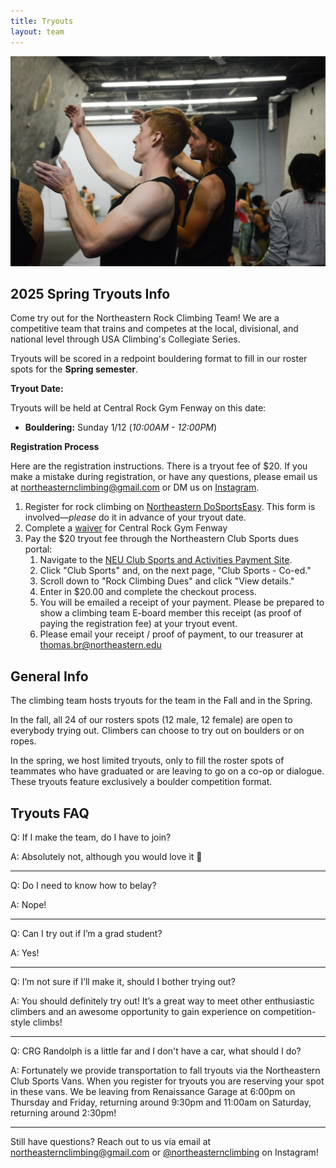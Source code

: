 ```yaml
---
title: Tryouts
layout: team
---
```

![Two climbers discuss beta](/images/beta.jpg)

## 2025 Spring Tryouts Info

Come try out for the Northeastern Rock Climbing Team!
We are a competitive team that trains and competes at the local, divisional, and national level through USA Climbing's Collegiate Series.

Tryouts will be scored in a redpoint bouldering format to fill in our roster spots for the **Spring semester**. 

**Tryout Date:**       

Tryouts will be held at Central Rock Gym Fenway on this date:
* **Bouldering:** Sunday 1/12 (_10:00AM - 12:00PM_) 

**Registration Process**

Here are the registration instructions. There is a tryout fee of $20. If you make a mistake during registration, or have any questions, please email us at northeasternclimbing@gmail.com or DM us on [Instagram](https://www.instagram.com/northeasternclimbing/?utm_source=ig_web_button_share_sheet).

1. Register for rock climbing on [Northeastern DoSportsEasy](https://neu.dserec.com/online/clubsports_widget/club/27/registration).
   This form is involved—_please_ do it in advance of your tryout date.
2. Complete a [waiver](https://centralrockgym.com/fenway/gyms-waiver/) for Central Rock Gym Fenway 
3. Pay the $20 tryout fee through the Northeastern Club Sports dues portal:
   1. Navigate to the [NEU Club Sports and Activities Payment Site](https://commerce.cashnet.com/SFCSA).
   2. Click "Club Sports" and, on the next page, "Club Sports - Co-ed."
   3. Scroll down to "Rock Climbing Dues" and click "View details."
   4. Enter in $20.00 and complete the checkout process.
   5. You will be emailed a receipt of your payment. Please be prepared to show a climbing team E-board member this receipt (as proof of paying the registration fee) at your tryout event.
   6. Please email your receipt / proof of payment, to our treasurer at thomas.br@northeastern.edu

## General Info

The climbing team hosts tryouts for the team in the Fall and in the
Spring.

In the fall, all 24 of our rosters spots (12 male, 12 female)
are open to everybody trying out. Climbers can choose to try out on
boulders or on ropes.

In the spring, we host limited tryouts, only to fill the roster spots
of teammates who have graduated or are leaving to go on a co-op or dialogue. 
These tryouts feature exclusively a boulder competition format.

## Tryouts FAQ

Q: If I make the team, do I have to join?

A: Absolutely not, although you would love it 🙂

---

Q: Do I need to know how to belay?

A: Nope!

---

Q: Can I try out if I’m a grad student?

A: Yes!

---

Q: I’m not sure if I’ll make it, should I bother trying out?

A: You should definitely try out! It’s a great way to meet other enthusiastic climbers and an awesome opportunity to gain experience on competition-style climbs!

---

Q: CRG Randolph is a little far and I don't have a car, what should I do?

A: Fortunately we provide transportation to fall tryouts via the Northeastern Club Sports Vans. When you register for tryouts you are reserving your spot in these vans. We be leaving from Renaissance Garage at 6:00pm on Thursday and Friday, returning around 9:30pm and 11:00am on Saturday, returning around 2:30pm!

---

Still have questions? Reach out to us via email at northeasternclimbing@gmail.com or [@northeasternclimbing](https://www.instagram.com/northeasternclimbing/) on Instagram!
